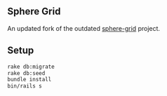 ## Sphere Grid

An updated fork of the outdated [sphere-grid](https://github.com/dfaulken/sphere-grid) project.

## Setup

```bash
rake db:migrate
rake db:seed
bundle install
bin/rails s
```
